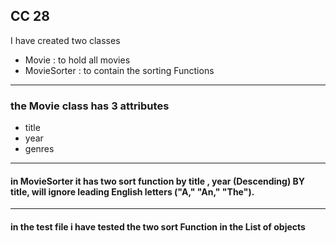 ## CC 28
I have created two classes 
- Movie : to hold all movies
- MovieSorter : to contain the sorting Functions
---

### the Movie class  has 3 attributes   
- title 
- year
- genres

---

#### in MovieSorter it has two sort function by title , year (Descending) BY title, will ignore leading English letters ("A," "An," "The").

---

#### in the test file i have tested the two sort Function in the List of objects

